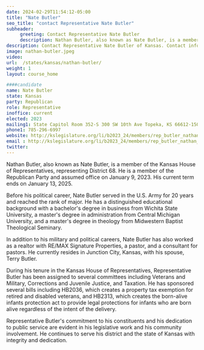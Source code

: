```yaml
---
date: 2024-02-29T11:54:12-05:00
title: "Nate Butler"
seo_title: "contact Representative Nate Butler"
subheader:
     greeting: Contact Representative Nate Butler
     description: Nathan Butler, also known as Nate Butler, is a member of the Kansas House of Representatives, representing District 68. He is a member of the Republican Party and assumed office on January 9, 2023. His current term ends on January 13, 2025.
description: Contact Representative Nate Butler of Kansas. Contact information for Nate Butler includes email address, phone number, and mailing address.
image: nathan-butler.jpeg
video:
url:  /states/kansas/nathan-butler/
weight: 1
layout: course_home

####candidate
name: Nate Butler
state: Kansas
party: Republican
role: Representative
inoffice: current
elected: 2023
mailing1: State Capitol Room 352-S 300 SW 10th Ave Topeka, KS 66612-1504
phone1: 785-296-6997
website: http://kslegislature.org/li/b2023_24/members/rep_butler_nathan_1/
email : http://kslegislature.org/li/b2023_24/members/rep_butler_nathan_1/
twitter:
---
```


Nathan Butler, also known as Nate Butler, is a member of the Kansas House of Representatives, representing District 68. He is a member of the Republican Party and assumed office on January 9, 2023. His current term ends on January 13, 2025.

Before his political career, Nate Butler served in the U.S. Army for 20 years and reached the rank of major. He has a distinguished educational background with a bachelor's degree in business from Wichita State University, a master's degree in administration from Central Michigan University, and a master's degree in theology from Midwestern Baptist Theological Seminary.

In addition to his military and political careers, Nate Butler has also worked as a realtor with RE/MAX Signature Properties, a pastor, and a consultant for pastors. He currently resides in Junction City, Kansas, with his spouse, Terry Butler.

During his tenure in the Kansas House of Representatives, Representative Butler has been assigned to several committees including Veterans and Military, Corrections and Juvenile Justice, and Taxation. He has sponsored several bills including HB2036, which creates a property tax exemption for retired and disabled veterans, and HB2313, which creates the born-alive infants protection act to provide legal protections for infants who are born alive regardless of the intent of the delivery.

Representative Butler's commitment to his constituents and his dedication to public service are evident in his legislative work and his community involvement. He continues to serve his district and the state of Kansas with integrity and dedication.
